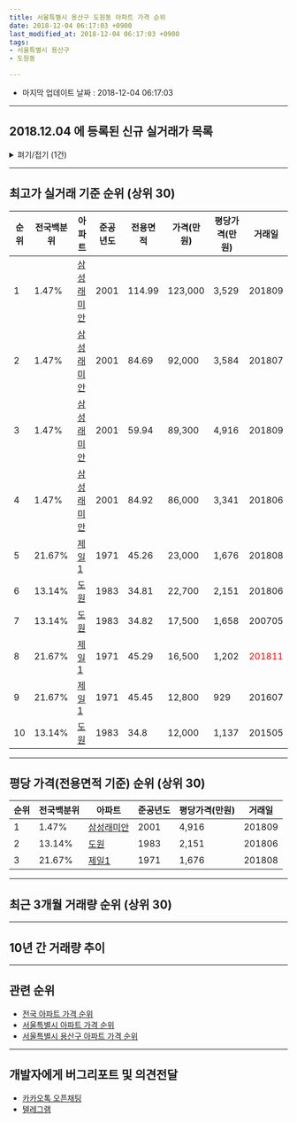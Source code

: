 ```yaml
---
title: 서울특별시 용산구 도원동 아파트 가격 순위
date: 2018-12-04 06:17:03 +0900
last_modified_at: 2018-12-04 06:17:03 +0900
tags:
- 서울특별시 용산구
- 도원동

---
```


* 마지막 업데이트 날짜 : 2018-12-04 06:17:03

---

## 2018.12.04 에 등록된 신규 실거래가 목록

<details>
<summary>펴기/접기 (1건)</summary>
<div markdown="1">

|아파트|전국백분위|준공년도|전용면적|가격(만원)|평당가격(만원)|거래일|
|---|---|---|---|---|---|---|
|[제일1](https://search.naver.com/search.naver?query=%EC%84%9C%EC%9A%B8%ED%8A%B9%EB%B3%84%EC%8B%9C+%EC%9A%A9%EC%82%B0%EA%B5%AC+%EB%8F%84%EC%9B%90%EB%8F%99+%EC%A0%9C%EC%9D%BC1)|21.67%|1971|45.29|16,500|1,202|<span style="color:red">201811</span>|


</div>
</details>

---

## 최고가 실거래 기준 순위 (상위 30)


|순위|전국백분위|아파트|준공년도|전용면적|가격(만원)|평당가격(만원)|거래일|
|---|---|---|---|---|---|---|---|
|1|1.47%|[삼성래미안](https://search.naver.com/search.naver?query=%EC%84%9C%EC%9A%B8%ED%8A%B9%EB%B3%84%EC%8B%9C+%EC%9A%A9%EC%82%B0%EA%B5%AC+%EB%8F%84%EC%9B%90%EB%8F%99+%EC%82%BC%EC%84%B1%EB%9E%98%EB%AF%B8%EC%95%88)|2001|114.99|123,000|3,529|201809|
|2|1.47%|[삼성래미안](https://search.naver.com/search.naver?query=%EC%84%9C%EC%9A%B8%ED%8A%B9%EB%B3%84%EC%8B%9C+%EC%9A%A9%EC%82%B0%EA%B5%AC+%EB%8F%84%EC%9B%90%EB%8F%99+%EC%82%BC%EC%84%B1%EB%9E%98%EB%AF%B8%EC%95%88)|2001|84.69|92,000|3,584|201807|
|3|1.47%|[삼성래미안](https://search.naver.com/search.naver?query=%EC%84%9C%EC%9A%B8%ED%8A%B9%EB%B3%84%EC%8B%9C+%EC%9A%A9%EC%82%B0%EA%B5%AC+%EB%8F%84%EC%9B%90%EB%8F%99+%EC%82%BC%EC%84%B1%EB%9E%98%EB%AF%B8%EC%95%88)|2001|59.94|89,300|4,916|201809|
|4|1.47%|[삼성래미안](https://search.naver.com/search.naver?query=%EC%84%9C%EC%9A%B8%ED%8A%B9%EB%B3%84%EC%8B%9C+%EC%9A%A9%EC%82%B0%EA%B5%AC+%EB%8F%84%EC%9B%90%EB%8F%99+%EC%82%BC%EC%84%B1%EB%9E%98%EB%AF%B8%EC%95%88)|2001|84.92|86,000|3,341|201806|
|5|21.67%|[제일1](https://search.naver.com/search.naver?query=%EC%84%9C%EC%9A%B8%ED%8A%B9%EB%B3%84%EC%8B%9C+%EC%9A%A9%EC%82%B0%EA%B5%AC+%EB%8F%84%EC%9B%90%EB%8F%99+%EC%A0%9C%EC%9D%BC1)|1971|45.26|23,000|1,676|201808|
|6|13.14%|[도원](https://search.naver.com/search.naver?query=%EC%84%9C%EC%9A%B8%ED%8A%B9%EB%B3%84%EC%8B%9C+%EC%9A%A9%EC%82%B0%EA%B5%AC+%EB%8F%84%EC%9B%90%EB%8F%99+%EB%8F%84%EC%9B%90)|1983|34.81|22,700|2,151|201806|
|7|13.14%|[도원](https://search.naver.com/search.naver?query=%EC%84%9C%EC%9A%B8%ED%8A%B9%EB%B3%84%EC%8B%9C+%EC%9A%A9%EC%82%B0%EA%B5%AC+%EB%8F%84%EC%9B%90%EB%8F%99+%EB%8F%84%EC%9B%90)|1983|34.82|17,500|1,658|200705|
|8|21.67%|[제일1](https://search.naver.com/search.naver?query=%EC%84%9C%EC%9A%B8%ED%8A%B9%EB%B3%84%EC%8B%9C+%EC%9A%A9%EC%82%B0%EA%B5%AC+%EB%8F%84%EC%9B%90%EB%8F%99+%EC%A0%9C%EC%9D%BC1)|1971|45.29|16,500|1,202|<span style="color:red">201811</span>|
|9|21.67%|[제일1](https://search.naver.com/search.naver?query=%EC%84%9C%EC%9A%B8%ED%8A%B9%EB%B3%84%EC%8B%9C+%EC%9A%A9%EC%82%B0%EA%B5%AC+%EB%8F%84%EC%9B%90%EB%8F%99+%EC%A0%9C%EC%9D%BC1)|1971|45.45|12,800|929|201607|
|10|13.14%|[도원](https://search.naver.com/search.naver?query=%EC%84%9C%EC%9A%B8%ED%8A%B9%EB%B3%84%EC%8B%9C+%EC%9A%A9%EC%82%B0%EA%B5%AC+%EB%8F%84%EC%9B%90%EB%8F%99+%EB%8F%84%EC%9B%90)|1983|34.8|12,000|1,137|201505|


---

## 평당 가격(전용면적 기준) 순위 (상위 30)


|순위|전국백분위|아파트|준공년도|평당가격(만원)|거래일|
|---|---|---|---|---|---|
|1|1.47%|[삼성래미안](https://search.naver.com/search.naver?query=%EC%84%9C%EC%9A%B8%ED%8A%B9%EB%B3%84%EC%8B%9C+%EC%9A%A9%EC%82%B0%EA%B5%AC+%EB%8F%84%EC%9B%90%EB%8F%99+%EC%82%BC%EC%84%B1%EB%9E%98%EB%AF%B8%EC%95%88)|2001|4,916|201809|
|2|13.14%|[도원](https://search.naver.com/search.naver?query=%EC%84%9C%EC%9A%B8%ED%8A%B9%EB%B3%84%EC%8B%9C+%EC%9A%A9%EC%82%B0%EA%B5%AC+%EB%8F%84%EC%9B%90%EB%8F%99+%EB%8F%84%EC%9B%90)|1983|2,151|201806|
|3|21.67%|[제일1](https://search.naver.com/search.naver?query=%EC%84%9C%EC%9A%B8%ED%8A%B9%EB%B3%84%EC%8B%9C+%EC%9A%A9%EC%82%B0%EA%B5%AC+%EB%8F%84%EC%9B%90%EB%8F%99+%EC%A0%9C%EC%9D%BC1)|1971|1,676|201808|


---

## 최근 3개월 거래량 순위 (상위 30)


<div style="width:100%;">
    <canvas id="deal_count_ranking" height="250"></canvas>
</div>


<script>
new Chart(document.getElementById("deal_count_ranking"), {
    type: 'horizontalBar',
    data: {
        labels: ['삼성래미안', '제일1'],
        datasets: [{
            label: '실거래 수',
            data: [2, 1],
            borderColor: "rgba(255, 0, 128, 1)",
            backgroundColor: "rgba(255, 0, 128, 0.5)",
            fill: false,
        }]
    },
    options: {
        responsive: true,
        title: {
            display: true,
            text: '최근 3개월 거래량 순위'
        },
        tooltips: {
            mode: 'index',
            intersect: false,
            callbacks: {
                title: function(tooltipItems, data) {
                    return "실거래 수:";
                },
                label: function(tooltipItem, data) {
                    return data.labels[tooltipItem.index] + ": " + tooltipItem.xLabel;
                }
            }
        },
        hover: {
            mode: 'nearest',
            intersect: true
        },
        scales: {
            xAxes: [{
                display: true,
                scaleLabel: {
                    display: true,
                    labelString: '실거래 수'
                },
                ticks: {
                    suggestedMin: 0,
                }
            }],
            yAxes: [{
                display: true,
                ticks: {
                    autoSkip: false,
                    callback: function(value, index, values) {
                        if (value.length > 15)
                            return value.substr(0, 13) + "...";
                        else
                            return value;
                    }
                },
                scaleLabel: {
                    display: false,
                }
            }]
        }
    }
});

</script>


---

## 10년 간 거래량 추이


<div style="width:100%;">
    <canvas id="deal_progress" height="250"></canvas>
</div>

<script>
new Chart(document.getElementById("deal_progress"), {
    type: 'line',
    data: {
        labels: ['200812','200901','200902','200903','200904','200905','200906','200907','200908','200909','200910','200911','200912','201001','201002','201003','201004','201005','201006','201007','201008','201009','201010','201011','201012','201101','201102','201103','201104','201105','201106','201107','201108','201109','201110','201111','201112','201201','201202','201203','201204','201205','201206','201207','201208','201209','201210','201211','201212','201301','201302','201303','201304','201305','201306','201307','201308','201309','201310','201311','201312','201401','201402','201403','201404','201405','201406','201407','201408','201409','201410','201411','201412','201501','201502','201503','201504','201505','201506','201507','201508','201509','201510','201511','201512','201601','201602','201603','201604','201605','201606','201607','201608','201609','201610','201611','201612','201701','201702','201703','201704','201705','201706','201707','201708','201709','201710','201711','201712','201801','201802','201803','201804','201805','201806','201807','201808','201809','201810','201811','201812'],
        datasets: [{
            label: '실거래 수',
            pointRadius: 1,
            data: [3, 8, 5, 5, 13, 10, 10, 6, 15, 7, 2, 1, 8, 7, 7, 4, 2, 5, 1, 3, 6, 2, 9, 13, 8, 9, 7, 9, 2, 1, 5, 4, 4, 4, 9, 3, 4, 6, 3, 3, 5, 3, 1, 1, 4, 2, 0, 3, 5, 1, 3, 3, 4, 8, 8, 2, 5, 7, 9, 3, 9, 6, 7, 12, 11, 6, 4, 4, 10, 9, 11, 9, 5, 7, 13, 18, 13, 15, 15, 10, 9, 7, 13, 5, 7, 3, 5, 2, 13, 13, 21, 17, 9, 7, 12, 6, 4, 1, 6, 12, 6, 21, 15, 15, 5, 10, 3, 8, 19, 9, 2, 10, 7, 5, 10, 8, 8, 5, 2, 1, 0],
            borderColor: "rgba(255, 201, 14, 1)",
            backgroundColor: "rgba(255, 201, 14, 0.5)",
            fill: true,
        }]
    },
    options: {
        responsive: true,
        title: {
            display: true,
            text: '10년간 거래량 추이'
        },
        tooltips: {
            mode: 'index',
            intersect: false,
        },
        hover: {
            mode: 'nearest',
            intersect: true
        },
        scales: {
            xAxes: [{
                display: true,
                scaleLabel: {
                    display: true,
                    labelString: '년/월'
                }
            }],
            yAxes: [{
                display: true,
                ticks: {
                    suggestedMin: 0,
                },
                scaleLabel: {
                    display: true,
                    labelString: '실거래 수'
                }
            }]
        }
    }
});

</script>


---

## 관련 순위

- [전국 아파트 가격 순위](https://inasie.github.io/apt-ranking/전국)
- [서울특별시 아파트 가격 순위](https://inasie.github.io/apt-ranking/서울특별시)
- [서울특별시 용산구 아파트 가격 순위](https://inasie.github.io/apt-ranking/서울특별시-용산구)


---

## 개발자에게 버그리포트 및 의견전달

- [카카오톡 오픈채팅](https://open.kakao.com/o/gLJUAP4)
- [텔레그램](https://t.me/inasie)

